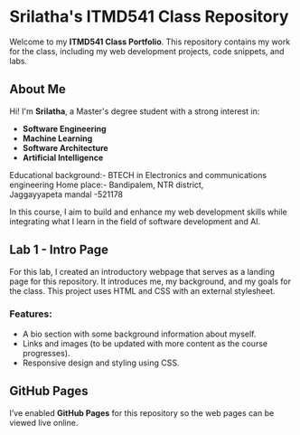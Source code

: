 # Srilatha's ITMD541 Class Repository

Welcome to my **ITMD541 Class Portfolio**. This repository contains my work for the class, including my web development projects, code snippets, and labs. 

## About Me

Hi! I'm **Srilatha**, a Master's degree student with a strong interest in:
- **Software Engineering**
- **Machine Learning**
- **Software Architecture**
- **Artificial Intelligence**

Educational background:- BTECH in Electronics and communications engineering
Home place:- Bandipalem, NTR district, Jaggayyapeta mandal -521178

In this course, I aim to build and enhance my web development skills while integrating what I learn in the field of software development and AI.

## Lab 1 - Intro Page

For this lab, I created an introductory webpage that serves as a landing page for this repository. It introduces me, my background, and my goals for the class. This project uses HTML and CSS with an external stylesheet.

### Features:
- A bio section with some background information about myself.
- Links and images (to be updated with more content as the course progresses).
- Responsive design and styling using CSS.

## GitHub Pages

I’ve enabled **GitHub Pages** for this repository so the web pages can be viewed live online. 
